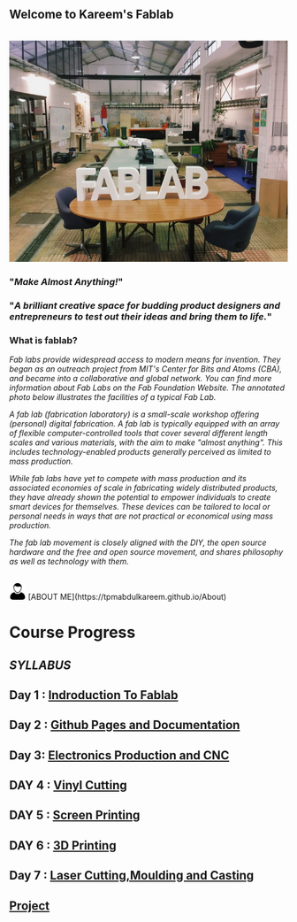 ##                                          Welcome to Kareem's Fablab 
<br> 

                                            


<img src="fablab.jpg" height="400" width="800">


### "_Make Almost Anything!_"

### "_A brilliant creative space for budding product designers and entrepreneurs to test out their ideas and bring them to life._"

### What is fablab?

   _Fab labs provide widespread access to modern means for invention. They began as an outreach project from MIT's Center for Bits and    Atoms (CBA), and became into a collaborative and global network. You can find more information about Fab Labs on the Fab Foundation   Website. The annotated photo below illustrates the facilities of a typical Fab Lab._
   
   _A fab lab (fabrication laboratory) is a small-scale workshop offering (personal) digital fabrication. A fab lab is typically equipped with an array of flexible computer-controlled tools that cover several different length scales and various materials, with the aim to make "almost anything". This includes technology-enabled products generally perceived as limited to mass production._
   
  _While fab labs have yet to compete with mass production and its associated economies of scale in fabricating widely distributed products, they have already shown the potential to empower individuals to create smart devices for themselves. These devices can be tailored to local or personal needs in ways that are not practical or economical using mass production._
   
   _The fab lab movement is closely aligned with the DIY, the open source hardware and the free and open source movement, and shares philosophy as well as technology with them._
   
   
   <br>
   <img src="home_logo_avatar-32c73656536a26f3d0cb07a3a91ba524.jpg" height="30" width="30"> [ABOUT ME](https://tpmabdulkareem.github.io/About)

      
    
# Course Progress
    
## _SYLLABUS_
 ##  Day 1 : [Indroduction To Fablab](https://tpmabdulkareem.github.io/Day1)

 ##  Day 2 : [Github Pages and Documentation](https://tpmabdulkareem.github.io/Day2)
                               
 ##  Day 3: [Electronics Production and CNC](https://tpmabdulkareem.github.io/Day3)
                                
 ## DAY 4 : [Vinyl Cutting](https://tpmabdulkareem.github.io/Day4)
                                	
 ##  DAY 5 : [Screen Printing](https://tpmabdulkareem.github.io/Day5)
                                	
 ##  DAY 6 : [3D Printing](https://tpmabdulkareem.github.io/Day6)
                                
 ##  Day 7 : [Laser Cutting,Moulding and Casting](https://tpmabdulkareem.github.io/Day7)
                                
 ##  [Project](https://tpmabdulkareem.github.io/project)
 
 
 


